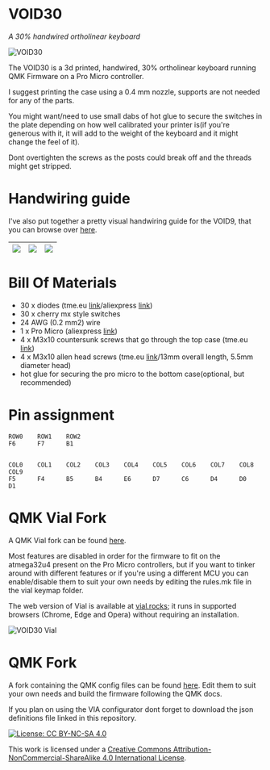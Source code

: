 # VOID30
*A 30% handwired ortholinear keyboard*

![VOID30](https://i.imgur.com/6EY6A57.jpg)

The VOID30 is a 3d printed, handwired, 30% ortholinear keyboard running QMK Firmware on a Pro Micro controller.

I suggest printing the case using a 0.4 mm nozzle, supports are not needed for any of the parts.

You might want/need to use small dabs of hot glue to secure the switches in the plate depending on how well calibrated your printer is(if you're generous with it, it will add to the weight of the keyboard and it might change the feel of it).

Dont overtighten the screws as the posts could break off and the threads might get stripped.

# Handwiring guide

I've also put together a pretty visual handwiring guide for the VOID9, that you can browse over [here](https://victorlucachi.ro/journal/void9-wiring-guide/).

| ![](https://i.imgur.com/01WknB5.jpg) 	| ![](https://i.imgur.com/GMMczAH.jpg) 	| ![](https://i.imgur.com/5NyUoJY.jpg) 	|
|---------------------------------------|---------------------------------------|---------------------------------------|

# Bill Of Materials

* 30 x diodes (tme.eu [link](https://www.tme.eu/ro/en/details/1n4148-dio/tht-universal-diodes/diotec-semiconductor/1n4148/)/aliexpress [link](https://www.aliexpress.com/item/32729204179.html))
* 30 x cherry mx style switches
* 24 AWG (0.2 mm2) wire
* 1 x Pro Micro (aliexpress [link](https://www.aliexpress.com/item/32902569443.html))
* 4 x M3x10 countersunk screws that go through the top case (tme.eu [link](https://www.tme.eu/ro/en/details/b3x10_bn661/bolts/bossard/1250752/))
* 4 x M3x10 allen head screws (tme.eu [link](https://www.tme.eu/ro/en/details/m3x10_d912-a2/bolts/kraftberg/)/13mm overall length, 5.5mm diameter head)
* hot glue for securing the pro micro to the bottom case(optional, but recommended)

# Pin assignment

    ROW0    ROW1    ROW2
    F6      F7      B1
    
    
    COL0    COL1    COL2    COL3    COL4    COL5    COL6    COL7    COL8    COL9
    F5      F4      B5      B4      E6      D7      C6      D4      D0      D1

# QMK Vial Fork

A QMK Vial fork can be found [here](https://github.com/victorlucachi/vial-qmk/tree/dev_void/keyboards/handwired/void30).

Most features are disabled in order for the firmware to fit on the atmega32u4 present on the Pro Micro controllers, but if you want to tinker around with different features or if you're using a different MCU you can enable/disable them to suit your own needs by editing the rules.mk file in the vial keymap folder.

The web version of Vial is available at [vial.rocks](https://vial.rocks/); it runs in supported browsers (Chrome, Edge and Opera) without requiring an installation.

![VOID30 Vial](https://user-images.githubusercontent.com/2669084/198690678-1ba5441c-e6e7-4980-8934-ea4e442520db.png)

# QMK Fork

A fork containing the QMK config files can be found [here](https://github.com/victorlucachi/qmk_firmware/tree/dev_void/keyboards/handwired/void30). Edit them to suit your own needs and build the firmware following the QMK docs.

If you plan on using the VIA configurator dont forget to download the json definitions file linked in this repository.

[![License: CC BY-NC-SA 4.0](https://img.shields.io/badge/License-CC%20BY--NC--SA%204.0-blue)](https://creativecommons.org/licenses/by-nc-sa/4.0/)

This work is licensed under a [Creative Commons Attribution-NonCommercial-ShareAlike 4.0 International License](https://creativecommons.org/licenses/by-nc-sa/4.0/).
